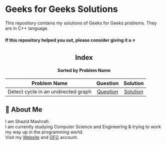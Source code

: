 # Geeks for Geeks Solutions

This repository contains my solutions of Geeks for Geeks problems. They are in C++ language.  

#### If this repository helped you out, please consider giving it a :star:

<div align="center">

## Index 
#### Sorted by Problem Name
| Problem Name | Question | Solution |
| :----------: | :------: | :------: |
| Detect cycle in an undirected graph | [Question](https://practice.geeksforgeeks.org/problems/detect-cycle-in-an-undirected-graph/1) | [Solution]()

</div>

## 🚀 About Me

I am Shazid Mashrafi.  
I am currently studying Computer Science and Engineering & trying to work my way up in the programming world.     
Visit my [Website](https://shazidmashrafi.com) and [GFG](https://auth.geeksforgeeks.org/user/shazidmashrafi) account.